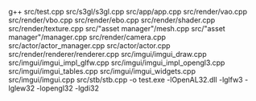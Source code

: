 g++ src/test.cpp src/s3gl/s3gl.cpp src/app/app.cpp src/render/vao.cpp src/render/vbo.cpp src/render/ebo.cpp src/render/shader.cpp src/render/texture.cpp src/"asset manager"/mesh.cpp src/"asset manager"/manager.cpp src/render/camera.cpp src/actor/actor_manager.cpp src/actor/actor.cpp  src/render/renderer/renderer.cpp src/imgui/imgui_draw.cpp src/imgui/imgui_impl_glfw.cpp src/imgui/imgui_impl_opengl3.cpp src/imgui/imgui_tables.cpp src/imgui/imgui_widgets.cpp src/imgui/imgui.cpp src/stb/stb.cpp -o test.exe -lOpenAL32.dll -lglfw3 -lglew32 -lopengl32 -lgdi32